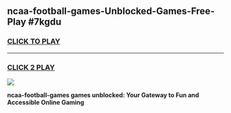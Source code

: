 
## ncaa-football-games-Unblocked-Games-Free-Play #7kgdu
<h3>
<a href="https://us.freeplayer.one?title=ncaa-football-games&ref=9M">CLICK TO PLAY</a></h3>
<hr>

<h3>
<a href="https://us.freeplayer.one?title=ncaa-football-games&ref=9M">CLICK 2 PLAY</a>
  
</h3>

<a href="https://us.freeplayer.one?title=ncaa-football-games&ref=9M"><img src="https://clearcache.store/games.png"></a>


**ncaa-football-games games unblocked: Your Gateway to Fun and Accessible Online Gaming**
